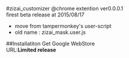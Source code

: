 #zizai_customizer
@chrome extention
ver0.0.0.1  
firest beta release at 2015/08/17  
  
* move from tampermonkey's user-script  
* old name : zizai_mask.user.js  
  
##Installatiton
Get Google WebStore  
URL:**Limited release**  
  
